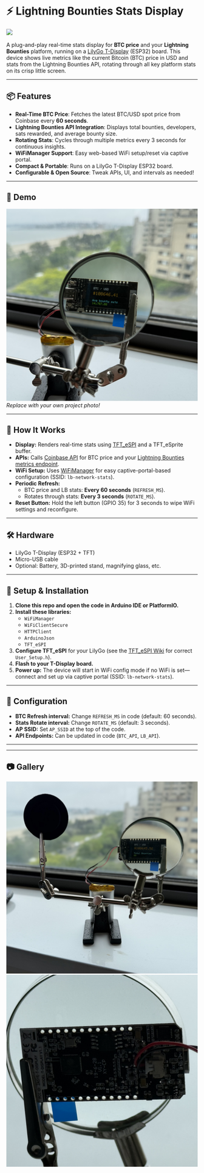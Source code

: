 # ⚡️ Lightning Bounties Stats Display

<img src="<!-- PLACEHOLDER: Insert your photo here (e.g. IMG_9975.jpeg) -->" width="450">

A plug-and-play real-time stats display for **BTC price** and your **Lightning Bounties** platform, running on a [LilyGo T-Display]([https://www.lilygo.cc/products/ttgo-t-display](https://lilygo.cc/products/lilygo%C2%AE-ttgo-t-display-1-14-inch-lcd-esp32-control-board?srsltid=AfmBOop1Orw54ybUnWBW5T9pSJAL4fXyroY8yj7QDUZamMnaSTNfYezn)) (ESP32) board. This device shows live metrics like the current Bitcoin (BTC) price in USD and stats from the Lightning Bounties API, rotating through all key platform stats on its crisp little screen.

---

## 📦 Features

- **Real-Time BTC Price**: Fetches the latest BTC/USD spot price from Coinbase every **60 seconds**.
- **Lightning Bounties API Integration**: Displays total bounties, developers, sats rewarded, and average bounty size.
- **Rotating Stats**: Cycles through multiple metrics every 3 seconds for continuous insights.
- **WiFiManager Support**: Easy web-based WiFi setup/reset via captive portal.
- **Compact & Portable**: Runs on a LilyGo T-Display ESP32 board.
- **Configurable & Open Source**: Tweak APIs, UI, and intervals as needed!

---

## 📸 Demo

![Demo Photo](https://github.com/lightningbounties-dev/Lightning-Bounties-Stats-Display/blob/main/T-Display-LB-DATA/photos/IMG_9976.jpeg)
*Replace with your own project photo!*

---

## 🚀 How It Works

- **Display:** Renders real-time stats using [TFT_eSPI](https://github.com/Bodmer/TFT_eSPI) and a TFT_eSprite buffer.
- **APIs:** Calls [Coinbase API](https://api.coinbase.com/v2/prices/BTC-USD/spot) for BTC price and your [Lightning Bounties metrics endpoint](https://app.lightningbounties.com/).
- **WiFi Setup:** Uses [WiFiManager](https://github.com/tzapu/WiFiManager) for easy captive-portal-based configuration (SSID: `lb-network-stats`).
- **Periodic Refresh:** 
  - BTC price and LB stats: **Every 60 seconds** (`REFRESH_MS`).
  - Rotates through stats: **Every 3 seconds** (`ROTATE_MS`).
- **Reset Button:** Hold the left button (GPIO 35) for 3 seconds to wipe WiFi settings and reconfigure.

---

## 🛠️ Hardware

- LilyGo T-Display (ESP32 + TFT)
- Micro-USB cable
- Optional: Battery, 3D-printed stand, magnifying glass, etc.

---

## 📲 Setup & Installation

1. **Clone this repo and open the code in Arduino IDE or PlatformIO.**
2. **Install these libraries:**
    - `WiFiManager`
    - `WiFiClientSecure`
    - `HTTPClient`
    - `ArduinoJson`
    - `TFT_eSPI`
3. **Configure TFT_eSPI** for your LilyGo (see the [TFT_eSPI Wiki](https://github.com/Bodmer/TFT_eSPI/wiki) for correct `User_Setup.h`).
4. **Flash to your T-Display board.**
5. **Power up:** The device will start in WiFi config mode if no WiFi is set—connect and set up via captive portal (SSID: `lb-network-stats`).

---

## 🔧 Configuration

- **BTC Refresh interval:** Change `REFRESH_MS` in code (default: 60 seconds).
- **Stats Rotate interval:** Change `ROTATE_MS` (default: 3 seconds).
- **AP SSID:** Set `AP_SSID` at the top of the code.
- **API Endpoints:** Can be updated in code (`BTC_API`, `LB_API`).

---

---

## 📷 Gallery

![Project Demo 1](https://github.com/lightningbounties-dev/Lightning-Bounties-Stats-Display/blob/main/T-Display-LB-DATA/photos/IMG_9975.jpeg)
![Project Demo 1](https://github.com/lightningbounties-dev/Lightning-Bounties-Stats-Display/blob/main/T-Display-LB-DATA/photos/IMG_9978.jpeg)

